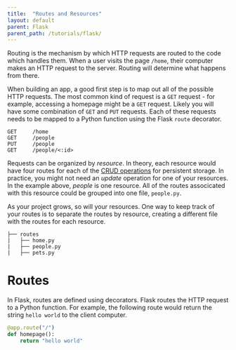 ```yaml
---
title:  "Routes and Resources"
layout: default
parent: Flask
parent_path: /tutorials/flask/
---
```


Routing is the mechanism by which HTTP requests are routed to the code which handles them. When a user visits the page `/home`, their computer makes an HTTP request to the server. Routing will determine what happens from there.

When building an app, a good first step is to map out all of the possible HTTP requests. The most common kind of request is a `GET` request - for example, accessing a homepage might be a `GET` request. Likely you will have some combination of `GET` and `PUT` requests. Each of these requests needs to be mapped to a Python function  using the Flask `route` decorator.
```
GET 	/home
GET 	/people
PUT 	/people
GET 	/people/<:id>
```

Requests can be organized by *resource*. In theory, each resource would have four routes for each of the [CRUD operations](https://en.wikipedia.org/wiki/Create,_read,_update_and_delete) for persistent storage. In practice, you might not need an *update* operation for one of your resources. In the example above, *people* is one resource. All of the routes associcated with this resource could be grouped into one file, `people.py`.

As your project grows, so will your resources. One way to keep track of your routes is to separate the routes by resource, creating a different file with the routes for each resource.
```
├── routes
|	├── home.py
|	├── people.py
|	├── pets.py
```

# Routes
In Flask, routes are defined using decorators. Flask routes the HTTP request to a Python function. For example, the following route would return the string `hello world` to the client computer. 

```python
@app.route("/")
def homepage():
    return "hello world"
```